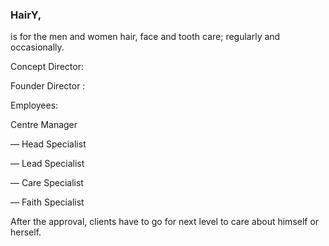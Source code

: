 ### HairY,

is for the men and women hair, face and tooth care; regularly and occasionally.

Concept Director:

Founder Director :

Employees:

Centre Manager

 — Head Specialist
 
 — Lead Specialist
 
 — Care Specialist
 
 — Faith Specialist

After the approval, clients have to go for next level to care about himself or herself.
